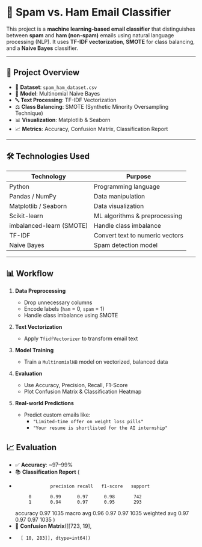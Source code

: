 # 📧 Spam vs. Ham Email Classifier

This project is a **machine learning-based email classifier** that distinguishes between **spam** and **ham (non-spam)** emails using natural language processing (NLP). It uses **TF-IDF vectorization**, **SMOTE** for class balancing, and a **Naive Bayes** classifier.

---

## 📌 Project Overview

- 📂 **Dataset**: `spam_ham_dataset.csv`  
- 🧠 **Model**: Multinomial Naive Bayes  
- 🔤 **Text Processing**: TF-IDF Vectorization  
- ⚖️ **Class Balancing**: SMOTE (Synthetic Minority Oversampling Technique)  
- 📊 **Visualization**: Matplotlib & Seaborn  
- 📈 **Metrics**: Accuracy, Confusion Matrix, Classification Report

---

## 🛠️ Technologies Used

| Technology | Purpose |
|-----------|---------|
| Python | Programming language |
| Pandas / NumPy | Data manipulation |
| Matplotlib / Seaborn | Data visualization |
| Scikit-learn | ML algorithms & preprocessing |
| imbalanced-learn (SMOTE) | Handle class imbalance |
| TF-IDF | Convert text to numeric vectors |
| Naive Bayes | Spam detection model |

---

## 📊 Workflow

1. **Data Preprocessing**
   - Drop unnecessary columns
   - Encode labels (`ham` = 0, `spam` = 1)
   - Handle class imbalance using SMOTE

2. **Text Vectorization**
   - Apply `TfidfVectorizer` to transform email text

3. **Model Training**
   - Train a `MultinomialNB` model on vectorized, balanced data

4. **Evaluation**
   - Use Accuracy, Precision, Recall, F1-Score
   - Plot Confusion Matrix & Classification Heatmap

5. **Real-world Predictions**
   - Predict custom emails like:
     - `"Limited-time offer on weight loss pills"`
     - `"Your resume is shortlisted for the AI internship"`

## 📈 Evaluation

- ✅ **Accuracy**: ~97–99%
- 📚 **Classification Report** (
-                  precision recall   f1-score   support

           0       0.99      0.97      0.98       742
           1       0.94      0.97      0.95       293

    accuracy                           0.97      1035
   macro avg       0.96      0.97      0.97      1035
weighted avg       0.97      0.97      0.97      1035 )
- 🔢 **Confusion Matrix**([[723,  19],
- 
        [ 10, 283]], dtype=int64))
